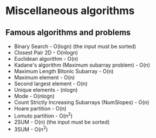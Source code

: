 # Miscellaneous algorithms

## Famous algorithms and problems

- Binary Search - O(logn) (the input must be sorted)
- Closest Pair 2D - O(nlogn)
- Euclidean algorithm - O(n)
- Kadane's algorithm (Maximum subarray problem) - O(n)
- Maximum Length Bitonic Subarray - O(n)
- Maximum element - O(n)
- Second largest element - O(n)
- Unique elements - (nlogn)
- Mode - O(nlogn)
- Count Strictly Increasing Subarrays (NumSlopes) - O(n)
- Hoare partition - O(n)
- Lomuto partition - O(n<sup>2</sup>)
- 2SUM - O(n) (the input must be sorted)
- 3SUM - O(n<sup>2</sup>)
